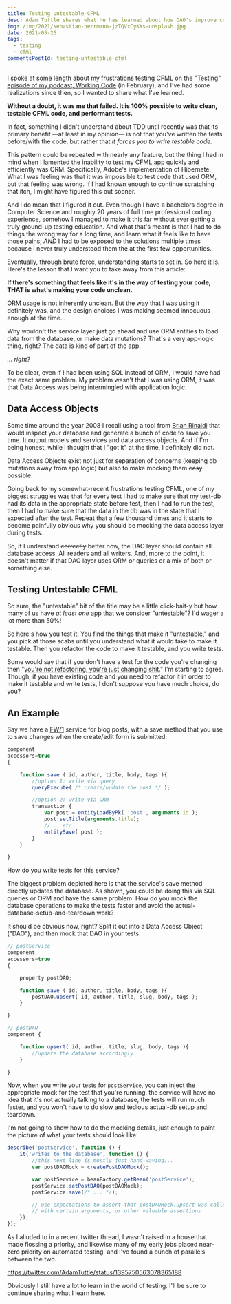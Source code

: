 ```yaml
---
title: Testing Untestable CFML
desc: Adam Tuttle shares what he has learned about how DAO's improve code testability
img: /img/2021/sebastian-herrmann-jzTQVxCyKYs-unsplash.jpg
date: 2021-05-25
tags:
  - testing
  - cfml
commentsPostId: testing-untestable-cfml
---
```


I spoke at some length about my frustrations testing CFML on the ["Testing" episode of my podcast, Working Code][wc-testing] (in February), and I've had some realizations since then, so I wanted to share what I've learned.

**Without a doubt, it was me that failed. It is 100% possible to write clean, testable CFML code, and performant tests.**

In fact, something I didn't understand about TDD until recently was that its primary benefit —at least in my opinion— is not that you've written the tests before/with the code, but rather that _it forces you to write testable code._

This pattern could be repeated with nearly any feature, but the thing I had in mind when I lamented the inability to test my CFML app quickly and efficiently was ORM. Specifically, Adobe's implementation of Hibernate. What I was feeling was that it was impossible to test code that used ORM, but that feeling was wrong. If I had known enough to continue scratching that itch, I might have figured this out sooner.

And I do mean that I figured it out. Even though I have a bachelors degree in Computer Science and roughly 20 years of full time professional coding experience, somehow I managed to make it this far without ever getting a truly ground-up testing education. And what that's meant is that I had to do things the wrong way for a long time, and learn what it feels like to have those pains; _AND_ I had to be exposed to the solutions multiple times because I never truly understood them the at the first few opportunities.

Eventually, through brute force, understanding starts to set in. So here it is. Here's the lesson that I want you to take away from this article:

**If there's something that feels like it's in the way of testing your code, THAT is what's making your code unclean.**

ORM usage is not inherently unclean. But the way that I was using it definitely was, and the design choices I was making seemed innocuous enough at the time...

Why wouldn't the service layer just go ahead and use ORM entities to load data from the database, or make data mutations? That's a very app-logic thing, right? The data is kind of part of the app.

_... right?_

To be clear, even if I had been using SQL instead of ORM, I would have had the exact same problem. My problem wasn't that I was using ORM, it was that Data Access was being intermingled with application logic.

## Data Access Objects

Some time around the year 2008 I recall using a tool from [Brian Rinaldi][br] that would inspect your database and generate a bunch of code to save you time. It output models and services and data access objects. And if I'm being honest, while I thought that I "got it" at the time, I definitely did not.

Data Access Objects exist not just for separation of concerns (keeping db mutations away from app logic) but also to make mocking them ~~easy~~ possible.

Going back to my somewhat-recent frustrations testing CFML, one of my biggest struggles was that for every test I had to make sure that my test-db had its data in the appropriate state before test, then I had to run the test, then I had to make sure that the data in the db was in the state that I expected after the test. Repeat that a few thousand times and it starts to become painfully obvious why you should be mocking the data access layer during tests.

So, if I understand ~~correctly~~ better now, the DAO layer should contain all database access. All readers and all writers. And, more to the point, it doesn't matter if that DAO layer uses ORM or queries or a mix of both or something else.

## Testing Untestable CFML

So sure, the "untestable" bit of the title may be a little click-bait-y but how many of us have _at least one_ app that we consider "untestable"? I'd wager a lot more than 50%!

So here's how you test it: You find the things that make it "untestable," and you pick at those scabs until you understand what it would take to make it testable. Then you refactor the code to make it testable, and you write tests.

Some would say that if you don't have a test for the code you're changing then "[you're not refactoring, you're just changing shit.][changingshit]" I'm starting to agree. Though, if you have existing code and you need to refactor it in order to make it testable and write tests, I don't suppose you have much choice, do you?

## An Example

Say we have a [FW/1][fw1] service for blog posts, with a save method that you use to save changes when the create/edit form is submitted:

```js
component
accessors=true
{

	function save ( id, author, title, body, tags ){
		//option 1: write via query
		queryExecute( /* create/update the post */ );

		//option 2: write via ORM
		transaction {
			var post = entityLoadByPk( 'post', arguments.id );
			post.setTitle(arguments.title);
			//... etc
			entitySave( post );
		}
	}

}
```

How do you write tests for this service?

The biggest problem depicted here is that the service's save method directly updates the database. As shown, you could be doing this via SQL queries or ORM and have the same problem. How do you mock the database operations to make the tests faster and avoid the actual-database-setup-and-teardown work?

It should be obvious now, right? Split it out into a Data Access Object ("DAO"), and then mock that DAO in your tests.

```js
// postService
component
accessors=true
{

	property postDAO;

	function save ( id, author, title, body, tags ){
		postDAO.upsert( id, author, title, slug, body, tags );
	}

}

// postDAO
component {

	function upsert( id, author, title, slug, body, tags ){
		//update the database accordingly
	}

}
```

Now, when you write your tests for `postService`, you can inject the appropriate mock for the test that you're running, the service will have no idea that it's not actually talking to a database, the tests will run much faster, and you won't have to do slow and tedious actual-db setup and teardown.

I'm not going to show how to do the mocking details, just enough to paint the picture of what your tests should look like:

```js
describe('postService', function () {
	it('writes to the database', function () {
		//this next line is mostly just hand-waving...
		var postDAOMock = createPostDAOMock();

		var postService = beanFactory.getBean('postService');
		postService.setPostDAO(postDAOMock);
		postService.save(/* ... */);

		// use expectations to assert that postDAOMock.upsert was called
		// with certain arguments, or other valuable assertions
	});
});
```

As I alluded to in a recent twitter thread, I wasn't raised in a house that made flossing a priority, and likewise many of my early jobs placed near-zero priority on automated testing, and I've found a bunch of parallels between the two.

https://twitter.com/AdamTuttle/status/1395750563078365188

Obviously I still have a lot to learn in the world of testing. I'll be sure to continue sharing what I learn here.

[wc-testing]: https://workingcode.dev/episodes/009-testing/
[changingshit]: http://hamletdarcy.blogspot.com/2009/06/forgotten-refactorings.html
[br]: https://remotesynthesis.com
[fw1]: https://framework-one.github.io
